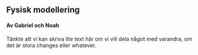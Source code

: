 ## Fysisk modellering
#### Av Gabriel och Noah

Tänkte att vi kan skriva lite text här om vi vill dela något med varandra, om det är stora changes eller whatever.
